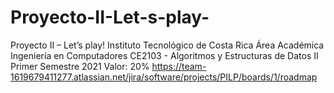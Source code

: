 # Proyecto-II-Let-s-play-
 Proyecto II – Let’s play! Instituto Tecnológico de Costa Rica Área Académica Ingeniería en Computadores CE2103 - Algoritmos y Estructuras de Datos II Primer Semestre 2021 Valor: 20%
https://team-1619679411277.atlassian.net/jira/software/projects/PILP/boards/1/roadmap
